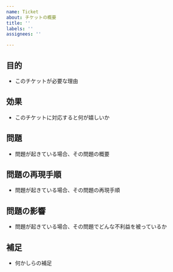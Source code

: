 ```yaml
---
name: Ticket
about: チケットの概要
title: ''
labels: ''
assignees: ''

---
```


## 目的
- このチケットが必要な理由

## 効果
- このチケットに対応すると何が嬉しいか

## 問題
- 問題が起きている場合、その問題の概要

## 問題の再現手順
- 問題が起きている場合、その問題の再現手順

## 問題の影響
- 問題が起きている場合、その問題でどんな不利益を被っているか

## 補足
- 何かしらの補足
